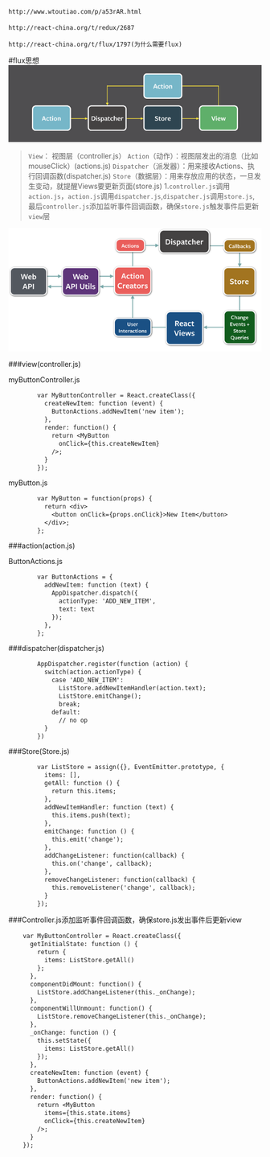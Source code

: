
    http://www.wtoutiao.com/p/a53rAR.html

    http://react-china.org/t/redux/2687
    
    http://react-china.org/t/flux/1797(为什么需要flux)

#flux思想
![](./img/flux.png)
>`View`： 视图层（controller.js）
>`Action`（动作）：视图层发出的消息（比如mouseClick）(actions.js)
>`Dispatcher`（派发器）：用来接收Actions、执行回调函数(dispatcher.js)
>`Store`（数据层）：用来存放应用的状态，一旦发生变动，就提醒Views要更新页面(store.js)
> 1.`controller.js`调用`action.js`，`action.js`调用`dispatcher.js`,`dispatcher.js`调用`store.js`,最后`controller.js`添加监听事件回调函数，确保`store.js`触发事件后更新`view`层

![](./img/flux2.png)

###view(controller.js)

myButtonController.js

            var MyButtonController = React.createClass({
              createNewItem: function (event) {
                ButtonActions.addNewItem('new item');
              },
              render: function() {
                return <MyButton
                  onClick={this.createNewItem}
                />;
              }
            });

myButton.js

            var MyButton = function(props) {
              return <div>
                <button onClick={props.onClick}>New Item</button>
              </div>;
            };

###action(action.js)

ButtonActions.js

            var ButtonActions = {
              addNewItem: function (text) {
                AppDispatcher.dispatch({
                  actionType: 'ADD_NEW_ITEM',
                  text: text
                });
              },
            };

###dispatcher(dispatcher.js)

            AppDispatcher.register(function (action) {
              switch(action.actionType) {
                case 'ADD_NEW_ITEM':
                  ListStore.addNewItemHandler(action.text);
                  ListStore.emitChange();
                  break;
                default:
                  // no op
              }
            })

###Store(Store.js)

            var ListStore = assign({}, EventEmitter.prototype, {
              items: [],
              getAll: function () {
                return this.items;
              },
              addNewItemHandler: function (text) {
                this.items.push(text);
              },
              emitChange: function () {
                this.emit('change');
              },
              addChangeListener: function(callback) {
                this.on('change', callback);
              },
              removeChangeListener: function(callback) {
                this.removeListener('change', callback);
              }
            });

###Controller.js添加监听事件回调函数，确保store.js发出事件后更新view

        var MyButtonController = React.createClass({
          getInitialState: function () {
            return {
              items: ListStore.getAll()
            };
          },
          componentDidMount: function() {
            ListStore.addChangeListener(this._onChange);
          },
          componentWillUnmount: function() {
            ListStore.removeChangeListener(this._onChange);
          },
          _onChange: function () {
            this.setState({
              items: ListStore.getAll()
            });
          },
          createNewItem: function (event) {
            ButtonActions.addNewItem('new item');
          },
          render: function() {
            return <MyButton
              items={this.state.items}
              onClick={this.createNewItem}
            />;
          }
        });
